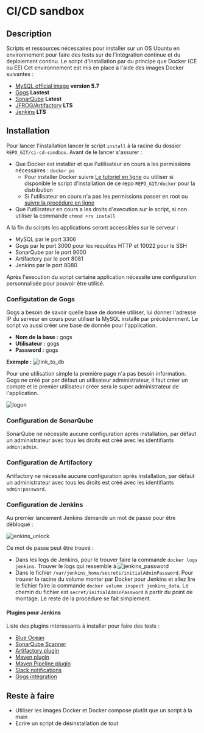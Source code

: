 # CI/CD sandbox

## Description

Scripts et ressources nécessaires pour installer sur un OS Ubuntu en environnement pour faire des tests sur de l'intégration continue et du deploiement continu.
Le script d'installation par du principe que Docker (CE ou EE) 
Cet environnement est mis en place à l'aide des images Docker suivantes :
* [MySQL official image](https://hub.docker.com/_/mysql/) **version 5.7**
* [Gogs](https://hub.docker.com/r/gogs/gogs/) **Lastest**
* [SonarQube](https://hub.docker.com/_/sonarqube/) **Latest**
* [JFROG/Artifactory](https://www.jfrog.com/confluence/display/RTF/Installing+with+Docker) **LTS**
* [Jenkins](https://hub.docker.com/r/jenkins/jenkins/) **LTS**

## Installation

Pour lancer l'installation lancer le script `install` à la racine du dossier `REPO_GIT/ci-cd-sandbox`. 
Avant de le lancer s'assurer :
* Que Docker est installer et que l'utilisateur en cours a les permissions nécessaires : `docker ps`
	* Pour installer Docker suivre [Le tutoriel en ligne](https://docs.docker.com/install/) ou utiliser si disponible le script d'installation de ce repo `REPO_GIT/docker` pour la distribution
	* Si l'utilisateur en cours n'a pas les permissions passer en root ou [suivre la procédure en ligne](https://docs.docker.com/install/linux/linux-postinstall/#manage-docker-as-a-non-root-user)
* Que l'utilisateur en cours a les droits d'execution sur le script, si non utiliser la commande `chmod +rx install`

A la fin du scirpts les applications seront accessibles sur le serveur :
* MySQL par le port 3306
* Gogs par le port 3000 pour les requêtes HTTP et 10022 pour le SSH
* SonarQube par le port 9000
* Artifactory par le port 8081
* Jenkins par le port 8080

Après l'execution du script certaine application nécessite une configuration personnalisée pour pouvoir être utilisé.

### Configutation de Gogs

Gogs a besoin de savoir quelle base de donnée utiliser, lui donner l'adresse IP du serveur en cours pour utiliser la MySQL installé par précédemment. Le script va aussi créer une base de donnée pour l'application.
* **Nom de la base :** gogs
* **Utilisateur :** gogs
* **Password :** gogs

**__Exemple :__**
![link_to_db](https://imgur.com/Xp9ounm.png)

Pour une utilisation simple la première page n'a pas besoin information. Gogs ne créé par par défaut un utilisateur administrateur, il faut créer un compte et le premier utilisateur créer sera le super administrateur de l'application.

![logon](https://imgur.com/1dCwFrn.png)

### Configuration de SonarQube

SonarQube ne nécessite aucune configuration après installation, par défaut un administrateur avec tous les droits est créé avec les identifiants `admin:admin`.

### Configuration de Artifactory

Artifactory ne nécessite aucune configuration après installation, par défaut un administrateur avec tous les droits est créé avec les identifiants `admin:password`.

### Configuration de Jenkins

Au premier lancement Jenkins demande un mot de passe pour être débloqué :

![jenkins_unlock](https://imgur.com/OMZ1dfP.png)

Ce mot de passe peut être trouvé :
* Dans les logs de Jenkins, pour le trouver faire la commande `docker logs jenkins`. Trouver le logs qui ressemble à 
![jenkins_password](https://imgur.com/IRMtT44.png)
* Dans le fichier `/var/jenkins_home/secrets/initialAdminPassword`. Pour trouver la racine du volume monter par Docker pour Jenkins et allez lire le fichier faire la commande `docker volume inspect jenkins_data`. Le chemin du fichier est `secret/initialAdminPassword` à partir du point de montage.
Le reste de la procédure se fait simplement.

#### Plugins pour Jenkins
Liste des plugins intéressants à installer pour faire des tests :
* [Blue Ocean](https://wiki.jenkins.io/display/JENKINS/Blue+Ocean+Plugin)
* [SonarQube Scanner](https://docs.sonarqube.org/display/SCAN/Analyzing+with+SonarQube+Scanner+for+Jenkins)
* [Artifactory plugin](https://www.jfrog.com/confluence/display/RTF/Jenkins+Artifactory+Plug-in)
* [Maven plugin](https://plugins.jenkins.io/maven-plugin)
* [Maven Pipeline plugin](https://plugins.jenkins.io/pipeline-maven)
* [Slack notifications](https://plugins.jenkins.io/slack)
* [Gogs intégration](https://plugins.jenkins.io/gogs-webhook)

## Reste à faire
* Utiliser les images Docker et Docker compose plutôt que un script à la main
* Ecrire un script de désinstallation de tout
